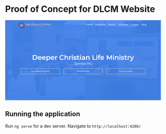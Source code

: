 # Proof of Concept for DLCM Website
![Screenshot](dlcm.PNG)


## Running the application

Run `ng serve` for a dev server. Navigate to `http://localhost:4200/`




